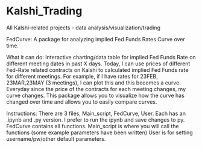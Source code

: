 # Kalshi_Trading
All Kalshi-related projects - data analysis/visualization/trading

FedCurve: 
A package for analyzing implied Fed Funds Rates Curve over time.

What it can do:
Interactive charting/data table for implied Fed Funds Rate on different meeting dates in past X days. 
Today, I can use prices of different Fed-Rate related contracts on Kalshi to calculated implied Fed Funds rate for different meetings.
For example, if I have rates for 23FEB, 23MAR,23MAY (3 meetings), I can plot this and this becomes a curve.
Everyday since the price of the contracts for each meeting changes, my curve changes. 
This package allows you to visualize how the curve has changed over time and allows you to easily compare curves.

Instructions:
  There are 3 files, Main_script, FedCurve, User. Each has an .ipynb and .py version. I prefer to run the ipynb and save changes to py. 
FedCurve contains all functions.
  Main_script is where you will call the functions (some example parameters have been written)
User is for setting username/pw/other default parameters.

